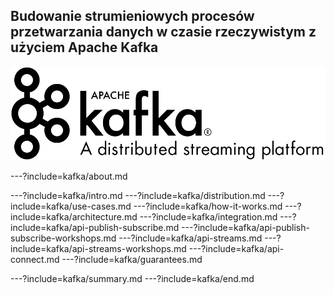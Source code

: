 
## Budowanie strumieniowych procesów przetwarzania danych w czasie rzeczywistym z użyciem Apache Kafka
![](assets/img/intro/logo.png)


---?include=kafka/about.md


---?include=kafka/intro.md
---?include=kafka/distribution.md
---?include=kafka/use-cases.md
---?include=kafka/how-it-works.md
---?include=kafka/architecture.md
---?include=kafka/integration.md
---?include=kafka/api-publish-subscribe.md
---?include=kafka/api-publish-subscribe-workshops.md
---?include=kafka/api-streams.md
---?include=kafka/api-streams-workshops.md
---?include=kafka/api-connect.md
---?include=kafka/guarantees.md

---?include=kafka/summary.md
---?include=kafka/end.md